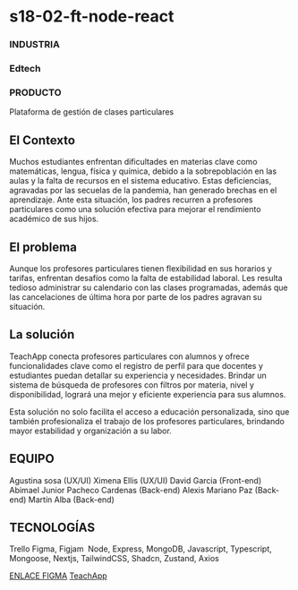 ﻿# s18-02-ft-node-react
 
### INDUSTRIA

### Edtech

### PRODUCTO

Plataforma de gestión de clases particulares

## El Contexto

Muchos estudiantes enfrentan dificultades en materias clave como matemáticas, lengua, física y química, debido a la sobrepoblación en las aulas y la falta de recursos en el sistema educativo. Estas deficiencias, agravadas por las secuelas de la pandemia, han generado brechas en el aprendizaje. Ante esta situación, los padres recurren a profesores particulares como una solución efectiva para mejorar el rendimiento académico de sus hijos.

## El problema

Aunque los profesores particulares tienen flexibilidad en sus horarios y tarifas, enfrentan desafíos como la falta de estabilidad laboral. Les resulta tedioso administrar su calendario con las clases programadas, además que las cancelaciones de última hora por parte de los padres agravan su situación.

## La solución

TeachApp conecta profesores particulares con alumnos y ofrece funcionalidades clave como el registro de perfil para que docentes y estudiantes puedan detallar su experiencia y necesidades. Brindar un sistema de búsqueda de profesores con filtros por materia, nivel y disponibilidad, logrará una mejor y eficiente experiencia para sus alumnos.

Esta solución no solo facilita el acceso a educación personalizada, sino que también profesionaliza el trabajo de los profesores particulares, brindando mayor estabilidad y organización a su labor.


## EQUIPO

Agustina sosa (UX/UI)
Ximena Ellis (UX/UI)
David Garcia (Front-end)
Abimael Junior Pacheco Cardenas (Back-end)
Alexis Mariano Paz (Back-end)
Martín Alba (Back-end)

## TECNOLOGÍAS

Trello
Figma, Figjam 
Node, Express, MongoDB, Javascript, Typescript, Mongoose, Nextjs, TailwindCSS, Shadcn, Zustand, Axios

[ENLACE FIGMA](https://www.figma.com/design/XuAcPnPIFzttMXf5AceutH/s18-02-ft-node-react?node-id=251-2997&t=uNGAiUjSTKdlf3mw-1)
[TeachApp](https://teachapp.vercel.app)

